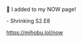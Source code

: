 🤖 I added to my NOW page!

\- Shrinking S2.E8

[<span class="invisible">https://</span><span class="">mihobu.lol/now</span><span class="invisible"></span>](https://mihobu.lol/now)